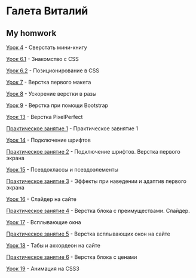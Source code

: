 

# Галета Виталий
## My homwork

[Урок 4](https://galetavv.github.io/Lesson_4/index.html "My homwork lesson 4") - Сверстать мини-книгу

[Урок 6.1](https://galetavv.github.io/Lesson_6_1/index.html "My homwork lesson 6.1") - Знакомство с CSS

[Урок 6.2](https://galetavv.github.io/Lesson_6_2/index.html "My homwork lesson 6.2") - Позиционирование в CSS

[Урок 7](https://galetavv.github.io/Lesson_7/index.html "My homwork lesson 7") - Верстка первого макета

[Урок 8](https://galetavv.github.io/Lesson_8/index.html "My homwork lesson 8") - Ускорение верстки в разы

[Урок 9](https://galetavv.github.io/Lesson_9/index.html "My homwork lesson 9") - Верстка при помощи Bootstrap

[Урок 13](https://galetavv.github.io/lesson_13/scr/index.html "My homwork lesson 13") - Верстка PixelPerfect

[Практическое занятие 1](https://galetavv.github.io/practic_1/index.html "My homwork practic 1") - Практическое завнятие 1

[Урок 14](https://galetavv.github.io/lesson_14/index.html "My homwork lesson 14") - Подключение шрифтов

[Практическое занятие 2](https://galetavv.github.io/lesson_15/index.html "My homwork practic 2") - Подключение шрифтов. Верстка первого экрана

[Урок 15](https://galetavv.github.io/lesson_15_1/index.html "My homwork lesson 15.1") - Псевдоклассы и псевдоэлементы

[Практическое занятие 3](https://galetavv.github.io/practic_3/index.html "My homwork practic 3") - Эффекты при наведении и адаптив первого экрана

[Урок 16](https://galetavv.github.io/lesson_16/index.html "My homwork lesson 16") - Слайдер на сайте

[Практическое занятие 4](https://galetavv.github.io/practic_4/index.html "My homwork practic 4") - Верстка блока с преимуществами. Слайдер.

[Урок 17](https://galetavv.github.io/lesson_17/index.html "My homwork lesson 17") - Всплывающие окна

[Практическое занятие 5](https://galetavv.github.io/practic_5/index.html "My homwork practic 5") - Верстка всплывающих окон на сайте

[Урок 18](https://galetavv.github.io/lesson_18/index.html "My homwork lesson 18") - Табы и аккордеон на сайте

[Практическое занятие 6](https://galetavv.github.io/practic_6/index.html "My homwork practic 6") - Верстка блока с ценами

[Урок 19](https://galetavv.github.io/lesson_19/index.html "My homwork lesson 19") - Анимация на CSS3
